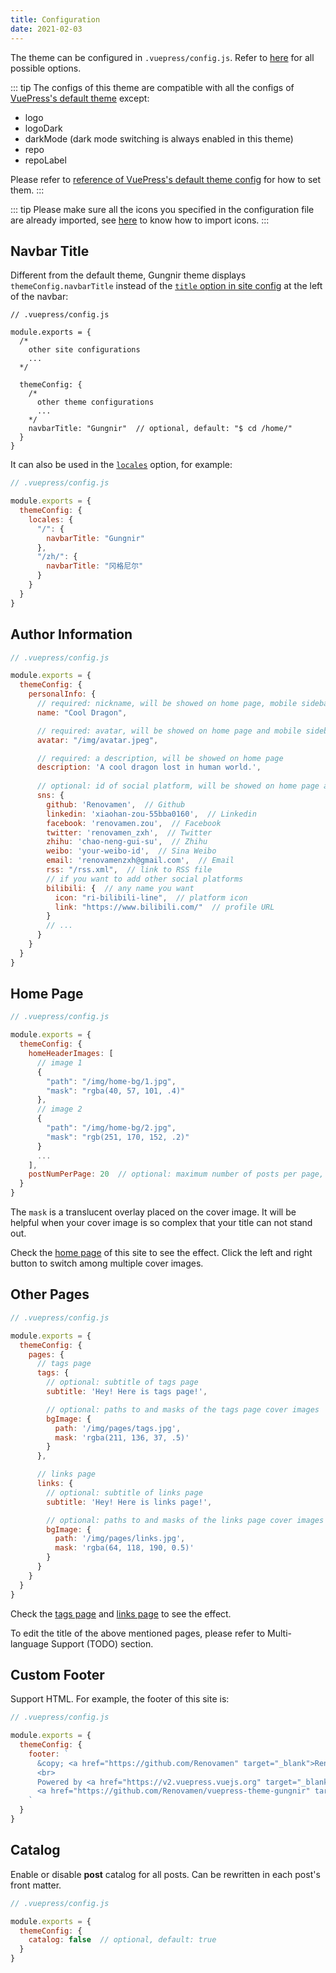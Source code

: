 ```yaml
---
title: Configuration
date: 2021-02-03
---
```


The theme can be configured in `.vuepress/config.js`. Refer to [here](https://github.com/Renovamen/vuepress-theme-gungnir/blob/main/packages/theme/src/shared/options.ts) for all possible options.

::: tip
The configs of this theme are compatible with all the configs of [VuePress's default theme](https://v2.vuepress.vuejs.org/reference/default-theme/config.html) except:

- logo
- logoDark
- darkMode (dark mode switching is always enabled in this theme)
- repo
- repoLabel

Please refer to [reference of VuePress's default theme config](https://v2.vuepress.vuejs.org/reference/default-theme/config.html) for how to set them.
:::

::: tip
Please make sure all the icons you specified in the configuration file are already imported, see [here](/docs/advanced/icons/) to know how to import icons.
:::


## Navbar Title

Different from the default theme, Gungnir theme displays `themeConfig.navbarTitle` instead of the [`title` option in site config](https://v2.vuepress.vuejs.org/reference/config.html#title) at the left of the navbar:


```js{14}
// .vuepress/config.js

module.exports = {
  /*
    other site configurations
    ...
  */

  themeConfig: {
    /*
      other theme configurations
      ...
    */
    navbarTitle: "Gungnir"  // optional, default: "$ cd /home/"
  }
}
```

It can also be used in the [`locales`](https://v2.vuepress.vuejs.org/reference/default-theme/config.html#locales) option, for example:

```js
// .vuepress/config.js

module.exports = {
  themeConfig: {
    locales: {
      "/": {
        navbarTitle: "Gungnir"
      },
      "/zh/": {
        navbarTitle: "冈格尼尔"
      }
    }
  }
}
```


## Author Information

```js
// .vuepress/config.js

module.exports = {
  themeConfig: {
    personalInfo: {
      // required: nickname, will be showed on home page, mobile sidebar and author info of articles
      name: "Cool Dragon",

      // required: avatar, will be showed on home page and mobile sidebar
      avatar: "/img/avatar.jpeg",

      // required: a description, will be showed on home page
      description: 'A cool dragon lost in human world.',
      
      // optional: id of social platform, will be showed on home page and mobile sidebar
      sns: {
        github: 'Renovamen',  // Github
        linkedin: 'xiaohan-zou-55bba0160',  // Linkedin
        facebook: 'renovamen.zou',  // Facebook
        twitter: 'renovamen_zxh',  // Twitter
        zhihu: 'chao-neng-gui-su',  // Zhihu
        weibo: 'your-weibo-id',  // Sina Weibo
        email: 'renovamenzxh@gmail.com',  // Email
        rss: "/rss.xml",  // link to RSS file
        // if you want to add other social platforms
        bilibili: {  // any name you want
          icon: "ri-bilibili-line",  // platform icon
          link: "https://www.bilibili.com/"  // profile URL
        }
        // ...
      }
    }
  }
}
```

## Home Page

```js
// .vuepress/config.js

module.exports = {
  themeConfig: {
    homeHeaderImages: [
      // image 1
      {
        "path": "/img/home-bg/1.jpg",
        "mask": "rgba(40, 57, 101, .4)"
      },
      // image 2
      {
        "path": "/img/home-bg/2.jpg",
        "mask": "rgb(251, 170, 152, .2)"
      }
      ...
    ],
    postNumPerPage: 20  // optional: maximum number of posts per page, default: 10
  }
}
```

The `mask` is a translucent overlay placed on the cover image. It will be helpful when your cover image is so complex that your title can not stand out.

Check the [home page](/) of this site to see the effect. Click the left and right button to switch among multiple cover images.


## Other Pages

```js
// .vuepress/config.js

module.exports = {
  themeConfig: {
    pages: {
      // tags page
      tags: {
        // optional: subtitle of tags page
        subtitle: 'Hey! Here is tags page!',

        // optional: paths to and masks of the tags page cover images
        bgImage: {
          path: '/img/pages/tags.jpg',
          mask: 'rgba(211, 136, 37, .5)'
        }
      },

      // links page
      links: {
        // optional: subtitle of links page
        subtitle: 'Hey! Here is links page!',

        // optional: paths to and masks of the links page cover images
        bgImage: {
          path: '/img/pages/links.jpg',
          mask: 'rgba(64, 118, 190, 0.5)'
        }
      }
    }
  }
}
```

Check the [tags page](/tags/) and [links page](/links/) to see the effect.

To edit the title of the above mentioned pages, please refer to Multi-language Support (TODO) section.


## Custom Footer

Support HTML. For example, the footer of this site is:

```js
// .vuepress/config.js

module.exports = {
  themeConfig: {
    footer: `
      &copy; <a href="https://github.com/Renovamen" target="_blank">Renovamen</a> 2018-2022
      <br>
      Powered by <a href="https://v2.vuepress.vuejs.org" target="_blank">VuePress</a> &
      <a href="https://github.com/Renovamen/vuepress-theme-gungnir" target="_blank">Gungnir</a>
    `
  }
}
```


## Catalog

Enable or disable **post** catalog for all posts. Can be rewritten in each post's front matter.

```js
// .vuepress/config.js

module.exports = {
  themeConfig: {
    catalog: false  // optional, default: true
  }
}
```

